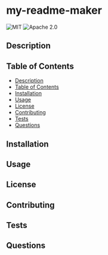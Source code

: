 # my-readme-maker
![MIT](https://img.shields.io/github/license/Eugieno/my-readme-maker) 
![Apache 2.0](https://img.shields.io/badge/License-Apache%202.0-blue)
![]()
![]()
![]()

## Description


## Table of Contents
* [Description](#description)
* [Table of Contents](#table-of-contents)
* [Installation](#installation)
* [Usage](#usage)
* [License](#license)
* [Contributing](#contributing)
* [Tests](#tests)
* [Questions](#questions)


## Installation


## Usage


## License


## Contributing


## Tests


## Questions